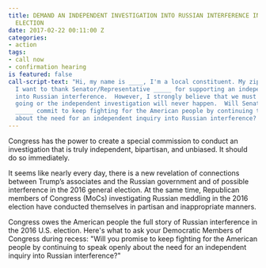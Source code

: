 ```yaml
---
title: DEMAND AN INDEPENDENT INVESTIGATION INTO RUSSIAN INTERFERENCE IN THE 2016 U.S.
  ELECTION
date: 2017-02-22 00:11:00 Z
categories:
- action
tags:
- call now
- confirmation hearing
is featured: false
call-script-text: "Hi, my name is ____, I'm a local constituent. My zip code is ___.
  I want to thank Senator/Representative _____ for supporting an independent investigation
  into Russian interference.  However, I strongly believe that we must keep the momentum
  going or the independent investigation will never happen.  Will Senator/Representative
  _____ commit to keep fighting for the American people by continuing to speak openly
  about the need for an independent inquiry into Russian interference?  \n"
---
```


Congress has the power to create a special commission to conduct an investigation that is truly independent, bipartisan, and unbiased. It should do so immediately.

It seems like nearly every day, there is a new revelation of connections between Trump’s associates and the Russian government and of possible interference in the 2016 general election.  At the same time, Republican members of Congress (MoCs) investigating Russian meddling in the 2016 election have conducted themselves in partisan and inappropriate manners.

Congress owes the American people the full story of Russian interference in the 2016 U.S. election. Here's what to ask your Democratic Members of Congress during recess: "Will you promise to keep fighting for the American people by continuing to speak openly about the need for an independent inquiry into Russian interference?"